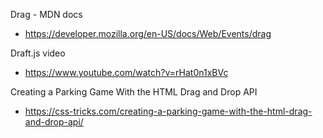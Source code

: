 Drag - MDN docs

* https://developer.mozilla.org/en-US/docs/Web/Events/drag

Draft.js video

* https://www.youtube.com/watch?v=rHat0n1xBVc

Creating a Parking Game With the HTML Drag and Drop API

* https://css-tricks.com/creating-a-parking-game-with-the-html-drag-and-drop-api/
